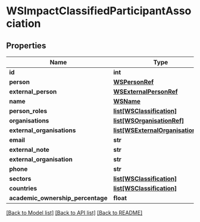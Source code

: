 # WSImpactClassifiedParticipantAssociation

## Properties
Name | Type | Description | Notes
------------ | ------------- | ------------- | -------------
**id** | **int** |  | [optional] 
**person** | [**WSPersonRef**](WSPersonRef.md) |  | [optional] 
**external_person** | [**WSExternalPersonRef**](WSExternalPersonRef.md) |  | [optional] 
**name** | [**WSName**](WSName.md) |  | [optional] 
**person_roles** | [**list[WSClassification]**](WSClassification.md) |  | [optional] 
**organisations** | [**list[WSOrganisationRef]**](WSOrganisationRef.md) |  | [optional] 
**external_organisations** | [**list[WSExternalOrganisationRef]**](WSExternalOrganisationRef.md) |  | [optional] 
**email** | **str** |  | [optional] 
**external_note** | **str** |  | [optional] 
**external_organisation** | **str** |  | [optional] 
**phone** | **str** |  | [optional] 
**sectors** | [**list[WSClassification]**](WSClassification.md) |  | [optional] 
**countries** | [**list[WSClassification]**](WSClassification.md) |  | [optional] 
**academic_ownership_percentage** | **float** |  | [optional] 

[[Back to Model list]](../README.md#documentation-for-models) [[Back to API list]](../README.md#documentation-for-api-endpoints) [[Back to README]](../README.md)


